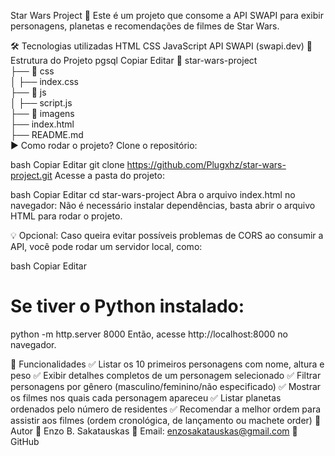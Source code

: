 Star Wars Project 🚀
Este é um projeto que consome a API SWAPI para exibir personagens, planetas e recomendações de filmes de Star Wars.

🛠 Tecnologias utilizadas
HTML
CSS
JavaScript
API SWAPI (swapi.dev)
📂 Estrutura do Projeto
pgsql
Copiar
Editar
📁 star-wars-project  
├── 📁 css  
│   ├── index.css  
├── 📁 js  
│   ├── script.js  
├── 📁 imagens  
├── index.html  
├── README.md  
▶️ Como rodar o projeto?
Clone o repositório:

bash
Copiar
Editar
git clone https://github.com/Plugxhz/star-wars-project.git
Acesse a pasta do projeto:

bash
Copiar
Editar
cd star-wars-project
Abra o arquivo index.html no navegador:
Não é necessário instalar dependências, basta abrir o arquivo HTML para rodar o projeto.

💡 Opcional: Caso queira evitar possíveis problemas de CORS ao consumir a API, você pode rodar um servidor local, como:

bash
Copiar
Editar
# Se tiver o Python instalado:
python -m http.server 8000
Então, acesse http://localhost:8000 no navegador.

📜 Funcionalidades
✅ Listar os 10 primeiros personagens com nome, altura e peso
✅ Exibir detalhes completos de um personagem selecionado
✅ Filtrar personagens por gênero (masculino/feminino/não especificado)
✅ Mostrar os filmes nos quais cada personagem apareceu
✅ Listar planetas ordenados pelo número de residentes
✅ Recomendar a melhor ordem para assistir aos filmes (ordem cronológica, de lançamento ou machete order)
📌 Autor
👤 Enzo B. Sakatauskas
📧 Email: enzosakatauskas@gmail.com
🔗 GitHub
